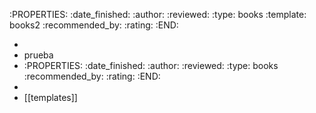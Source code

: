 :PROPERTIES:
:date_finished: 
:author: 
:reviewed: 
:type: books
:template: books2
:recommended_by: 
:rating: 
:END:

-
- prueba
-
  :PROPERTIES:
  :date_finished: 
  :author: 
  :reviewed: 
  :type: books
  :recommended_by: 
  :rating: 
  :END:
-
- [[templates]]